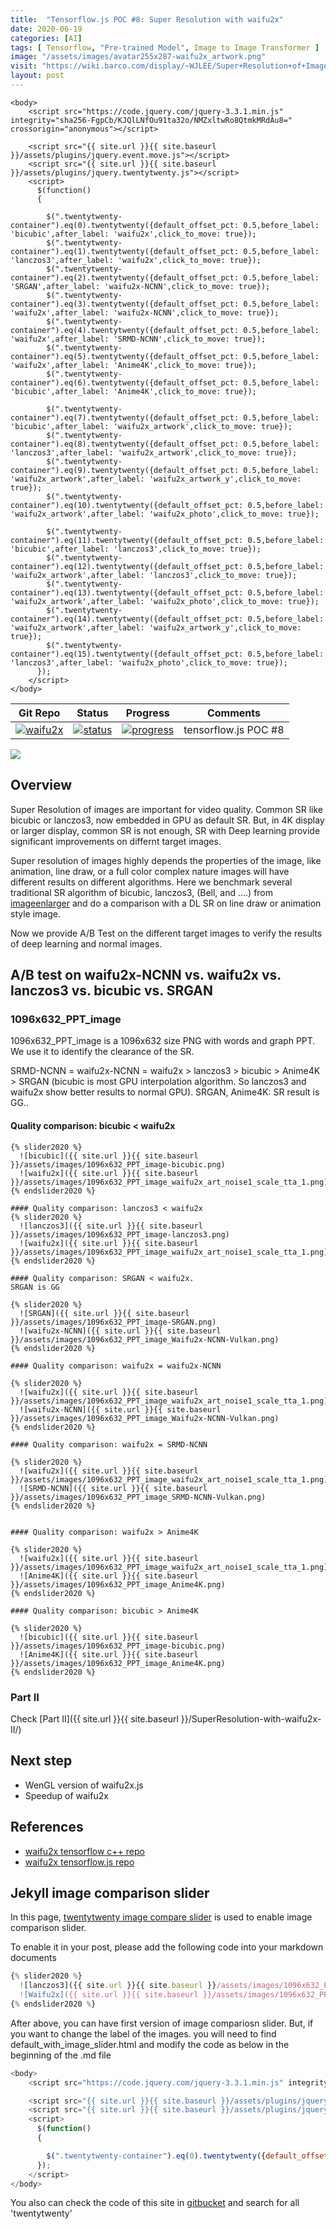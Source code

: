 ```yaml
---
title:  "Tensorflow.js POC #8: Super Resolution with waifu2x"
date: 2020-06-19
categories: [AI]
tags: [ Tensorflow, "Pre-trained Model", Image to Image Transformer ]
image: "/assets/images/avatar255x287-waifu2x_artwork.png"
visit: "https://wiki.barco.com/display/~WJLEE/Super+Resolution+of+Images"
layout: post
---
```

```{r echo=FALSE, eval=FALSE}
<body>
    <script src="https://code.jquery.com/jquery-3.3.1.min.js" integrity="sha256-FgpCb/KJQlLNfOu91ta32o/NMZxltwRo8QtmkMRdAu8=" crossorigin="anonymous"></script>

    <script src="{{ site.url }}{{ site.baseurl }}/assets/plugins/jquery.event.move.js"></script>
    <script src="{{ site.url }}{{ site.baseurl }}/assets/plugins/jquery.twentytwenty.js"></script>
    <script>
      $(function()
      {

        $(".twentytwenty-container").eq(0).twentytwenty({default_offset_pct: 0.5,before_label: 'bicubic',after_label: 'waifu2x',click_to_move: true});
        $(".twentytwenty-container").eq(1).twentytwenty({default_offset_pct: 0.5,before_label: 'lanczos3',after_label: 'waifu2x',click_to_move: true});
        $(".twentytwenty-container").eq(2).twentytwenty({default_offset_pct: 0.5,before_label: 'SRGAN',after_label: 'waifu2x-NCNN',click_to_move: true});
        $(".twentytwenty-container").eq(3).twentytwenty({default_offset_pct: 0.5,before_label: 'waifu2x',after_label: 'waifu2x-NCNN',click_to_move: true});
        $(".twentytwenty-container").eq(4).twentytwenty({default_offset_pct: 0.5,before_label: 'waifu2x',after_label: 'SRMD-NCNN',click_to_move: true});
        $(".twentytwenty-container").eq(5).twentytwenty({default_offset_pct: 0.5,before_label: 'waifu2x',after_label: 'Anime4K',click_to_move: true});
        $(".twentytwenty-container").eq(6).twentytwenty({default_offset_pct: 0.5,before_label: 'bicubic',after_label: 'Anime4K',click_to_move: true});

        $(".twentytwenty-container").eq(7).twentytwenty({default_offset_pct: 0.5,before_label: 'bicubic',after_label: 'waifu2x_artwork',click_to_move: true});
        $(".twentytwenty-container").eq(8).twentytwenty({default_offset_pct: 0.5,before_label: 'lanczos3',after_label: 'waifu2x_artwork',click_to_move: true});
        $(".twentytwenty-container").eq(9).twentytwenty({default_offset_pct: 0.5,before_label: 'waifu2x_artwork',after_label: 'waifu2x_artwork_y',click_to_move: true});
        $(".twentytwenty-container").eq(10).twentytwenty({default_offset_pct: 0.5,before_label: 'waifu2x_artwork',after_label: 'waifu2x_photo',click_to_move: true});

        $(".twentytwenty-container").eq(11).twentytwenty({default_offset_pct: 0.5,before_label: 'bicubic',after_label: 'lanczos3',click_to_move: true});
        $(".twentytwenty-container").eq(12).twentytwenty({default_offset_pct: 0.5,before_label: 'waifu2x_artwork',after_label: 'lanczos3',click_to_move: true});
        $(".twentytwenty-container").eq(13).twentytwenty({default_offset_pct: 0.5,before_label: 'waifu2x_artwork',after_label: 'waifu2x_photo',click_to_move: true});
        $(".twentytwenty-container").eq(14).twentytwenty({default_offset_pct: 0.5,before_label: 'waifu2x_artwork',after_label: 'waifu2x_artwork_y',click_to_move: true});
        $(".twentytwenty-container").eq(15).twentytwenty({default_offset_pct: 0.5,before_label: 'lanczos3',after_label: 'waifu2x_photo',click_to_move: true});
      });
    </script>
</body>

```

| Git Repo                                                                                                                                         | Status                                                                                                                                                                | Progress                                                                                                                    | Comments                                                     |
|--------------------------------------------------------------------------------------------------------------------------------------------------|-----------------------------------------------------------------------------------------------------------------------------------------------------------------------|----------------------------------------------------------------------------------------------------------------------------------------|--------------------------------------------------------------|
| [![waifu2x](https://img.shields.io/badge/waifu2x_tfjs-gray?logo=tensorflow)](https://git.barco.com/users/wjlee/repos/waifu2x-tfjs/browse) | [![status](https://tailab.barco.com:9443/deeplearningcomputing/waifu2x-tfjs/badges/master/pipeline.svg)](https://tailab.barco.com:9443/deeplearningcomputing/waifu2x-tfjs/pipelines) | [![progress](https://img.shields.io/badge/waifu2x_tfjs-POC-red)](http://dlc.barco.com:3002/)|tensorflow.js POC #8|

[![](https://rebrand.ly/dlc_png_url)](https://rebrand.ly/dlc_uml_url)

## Overview
Super Resolution of images are important for video quality. Common SR like bicubic or lanczos3, now embedded in GPU as default SR. But, in 4K display or larger display, common SR is not enough, SR with Deep learning provide significant improvements on differnt target images. 

Super resolution of images highly depends the properties of the image, like animation, line draw, or a full color complex nature images will have different results on different algorithms. Here we benchmark several traditional SR algorithm of bicubic, lanczos3, (Bell, and ....) from [imageenlarger](https://www.imageenlarger.com/) and do a comparison with a DL SR on line draw or animation style image. 

Now we provide A/B Test on the different target images to verify the results of deep learning and normal images.

## A/B test on waifu2x-NCNN vs. waifu2x vs. lanczos3 vs. bicubic vs. SRGAN

### 1096x632_PPT_image

1096x632_PPT_image is a 1096x632 size PNG with words and graph PPT. We use it to identify the clearance of the SR.

SRMD-NCNN = waifu2x-NCNN = waifu2x > lanczos3 > bicubic > Anime4K > SRGAN (bicubic is most GPU interpolation algorithm. So lanczos3 and waifu2x show better results to normal GPU). SRGAN, Anime4K: SR result is GG..

#### Quality comparison: bicubic < waifu2x
```{r echo=FALSE, eval=FALSE}
{% slider2020 %}
  ![bicubic]({{ site.url }}{{ site.baseurl }}/assets/images/1096x632_PPT_image-bicubic.png)
  ![waifu2x]({{ site.url }}{{ site.baseurl }}/assets/images/1096x632_PPT_image_waifu2x_art_noise1_scale_tta_1.png)
{% endslider2020 %}

#### Quality comparison: lanczos3 < waifu2x
{% slider2020 %}
  ![lanczos3]({{ site.url }}{{ site.baseurl }}/assets/images/1096x632_PPT_image-lanczos3.png)
  ![waifu2x]({{ site.url }}{{ site.baseurl }}/assets/images/1096x632_PPT_image_waifu2x_art_noise1_scale_tta_1.png)
{% endslider2020 %}

#### Quality comparison: SRGAN < waifu2x. 
SRGAN is GG

{% slider2020 %}
  ![SRGAN]({{ site.url }}{{ site.baseurl }}/assets/images/1096x632_PPT_image-SRGAN.png)
  ![waifu2x-NCNN]({{ site.url }}{{ site.baseurl }}/assets/images/1096x632_PPT_image_Waifu2x-NCNN-Vulkan.png)
{% endslider2020 %}

#### Quality comparison: waifu2x = waifu2x-NCNN

{% slider2020 %}
  ![waifu2x]({{ site.url }}{{ site.baseurl }}/assets/images/1096x632_PPT_image_waifu2x_art_noise1_scale_tta_1.png)
  ![waifu2x-NCNN]({{ site.url }}{{ site.baseurl }}/assets/images/1096x632_PPT_image_Waifu2x-NCNN-Vulkan.png)
{% endslider2020 %}

#### Quality comparison: waifu2x = SRMD-NCNN

{% slider2020 %}
  ![waifu2x]({{ site.url }}{{ site.baseurl }}/assets/images/1096x632_PPT_image_waifu2x_art_noise1_scale_tta_1.png)
  ![SRMD-NCNN]({{ site.url }}{{ site.baseurl }}/assets/images/1096x632_PPT_image_SRMD-NCNN-Vulkan.png)
{% endslider2020 %}


#### Quality comparison: waifu2x > Anime4K

{% slider2020 %}
  ![waifu2x]({{ site.url }}{{ site.baseurl }}/assets/images/1096x632_PPT_image_waifu2x_art_noise1_scale_tta_1.png)
  ![Anime4K]({{ site.url }}{{ site.baseurl }}/assets/images/1096x632_PPT_image_Anime4K.png)
{% endslider2020 %}

#### Quality comparison: bicubic > Anime4K

{% slider2020 %}
  ![bicubic]({{ site.url }}{{ site.baseurl }}/assets/images/1096x632_PPT_image-bicubic.png)
  ![Anime4K]({{ site.url }}{{ site.baseurl }}/assets/images/1096x632_PPT_image_Anime4K.png)
{% endslider2020 %}
```

### Part II
Check [Part II]({{ site.url }}{{ site.baseurl }}/SuperResolution-with-waifu2x-II/)

## Next step
* WenGL version of waifu2x.js
* Speedup of waifu2x

## References
* [waifu2x tensorflow c++ repo](https://git.barco.com/users/wjlee/repos/waifu2x-tfjs/browse)
* [waifu2x tensorflow.js repo](https://git.barco.com/users/wjlee/repos/waifu2x/browse)


## Jekyll image comparison slider
In this page, [twentytwenty image compare slider](https://github.com/zurb/twentytwenty) is used to enable image comparison slider.

To enable it in your post, please add the following code into your markdown documents


``` js
{% slider2020 %}
  ![lanczos3]({{ site.url }}{{ site.baseurl }}/assets/images/1096x632_PPT_image-lanczos3.png)
  ![Waifu2x]({{ site.url }}{{ site.baseurl }}/assets/images/1096x632_PPT_image_Waifu2x-NCNN-Vulkan.png)
{% endslider2020 %}
```

After above, you can have first version of image compariosn slider. But, if you want to change the label of the images. you will need to find default_with_image_slider.html and modify the code as below in the beginning of the .md file

``` js
<body>
    <script src="https://code.jquery.com/jquery-3.3.1.min.js" integrity="sha256-FgpCb/KJQlLNfOu91ta32o/NMZxltwRo8QtmkMRdAu8=" crossorigin="anonymous"></script>

    <script src="{{ site.url }}{{ site.baseurl }}/assets/plugins/jquery.event.move.js"></script>
    <script src="{{ site.url }}{{ site.baseurl }}/assets/plugins/jquery.twentytwenty.js"></script>
    <script>
      $(function()
      {

        $(".twentytwenty-container").eq(0).twentytwenty({default_offset_pct: 0.5,before_label: 'lanczos3',after_label: 'waifu2x-NCNN',click_to_move: true});
      });
    </script>
</body>
```

You also can check the code of this site in [gitbucket](https://git.barco.com/users/wjlee/repos/dlcv2.barco.com/browse) and search for all 'twentytwenty'